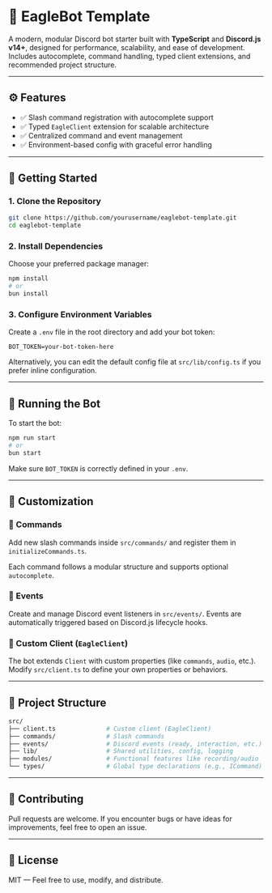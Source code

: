 # 🦅 EagleBot Template

A modern, modular Discord bot starter built with **TypeScript** and **Discord.js v14+**, designed for performance, scalability, and ease of development. Includes autocomplete, command handling, typed client extensions, and recommended project structure.

---

## ⚙️ Features

* ✅ Slash command registration with autocomplete support
* ✅ Typed `EagleClient` extension for scalable architecture
* ✅ Centralized command and event management
* ✅ Environment-based config with graceful error handling

---

## 🚀 Getting Started

### 1. **Clone the Repository**

```bash
git clone https://github.com/yourusername/eaglebot-template.git
cd eaglebot-template
```

### 2. **Install Dependencies**

Choose your preferred package manager:

```bash
npm install
# or
bun install
```

### 3. **Configure Environment Variables**

Create a `.env` file in the root directory and add your bot token:

```env
BOT_TOKEN=your-bot-token-here
```

Alternatively, you can edit the default config file at `src/lib/config.ts` if you prefer inline configuration.

---

## 🧪 Running the Bot

To start the bot:

```bash
npm run start
# or
bun start
```

Make sure `BOT_TOKEN` is correctly defined in your `.env`.

---

## 🧩 Customization

### 🔹 Commands

Add new slash commands inside `src/commands/` and register them in `initializeCommands.ts`.

Each command follows a modular structure and supports optional `autocomplete`.

### 🔹 Events

Create and manage Discord event listeners in `src/events/`. Events are automatically triggered based on Discord.js lifecycle hooks.

### 🔹 Custom Client (`EagleClient`)

The bot extends `Client` with custom properties (like `commands`, `audio`, etc.). Modify `src/client.ts` to define your own properties or behaviors.

---

## 📁 Project Structure

```bash
src/
├── client.ts              # Custom client (EagleClient)
├── commands/              # Slash commands
├── events/                # Discord events (ready, interaction, etc.)
├── lib/                   # Shared utilities, config, logging
├── modules/               # Functional features like recording/audio
└── types/                 # Global type declarations (e.g., ICommand)
```

---

## 🤝 Contributing

Pull requests are welcome. If you encounter bugs or have ideas for improvements, feel free to open an issue.

---

## 📜 License

MIT — Feel free to use, modify, and distribute.
